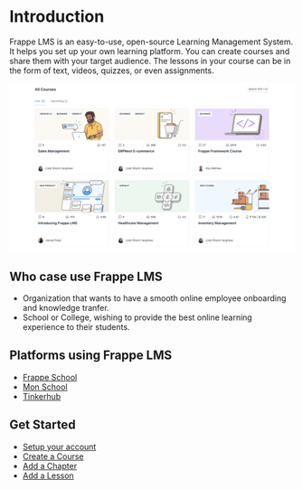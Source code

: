 # Introduction

Frappe LMS is an easy-to-use, open-source Learning Management System. It helps you set up your own learning platform. You can create courses and share them with your target audience. The lessons in your course can be in the form of text, videos, quizzes, or even assignments.

![Courses](./images/course-list.png)

## Who case use Frappe LMS
 - Organization that wants to have a smooth online employee onboarding and knowledge tranfer.
 - School or College, wishing to provide the best online learning experience to their students.

## Platforms using Frappe LMS

 - [Frappe School](https://frappe.school/courses)
 - [Mon School](https://mon.school/courses)
 - [Tinkerhub](https://tinkerhub.frappe.cloud/courses)

 ## Get Started

 - [Setup your account](./get-started/setup-your-account.md)
 - [Create a Course](./course-creation/create-a-course.md)
 - [Add a Chapter](./course-creation/add-a-chapter.md)
 - [Add a Lesson](./course-creation/add-a-lesson.md)